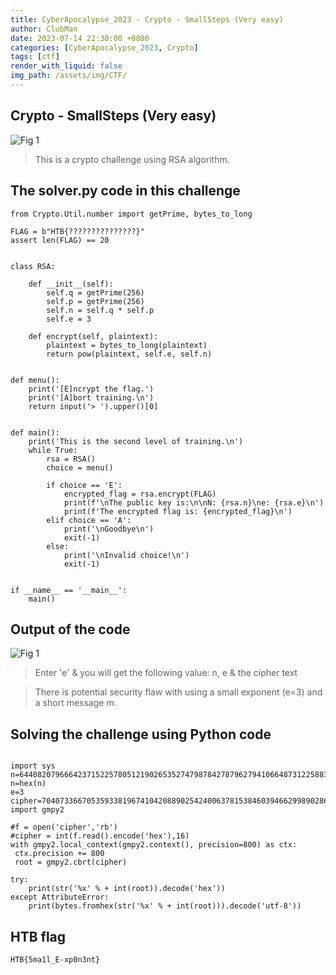 ```yaml
---
title: CyberApocalypse_2023 - Crypto - SmallSteps (Very easy)
author: ClubMan
date: 2023-07-14 22:30:00 +0800
categories: [CyberApocalypse_2023, Crypto]
tags: [ctf]
render_with_liquid: false
img_path: /assets/img/CTF/
---
```


## Crypto - SmallSteps (Very easy)

![Fig 1](SmallSteps_1.png)

>This is a crypto challenge using RSA algorithm.

## The solver.py code in this challenge
```
from Crypto.Util.number import getPrime, bytes_to_long

FLAG = b"HTB{???????????????}"
assert len(FLAG) == 20


class RSA:

    def __init__(self):
        self.q = getPrime(256)
        self.p = getPrime(256)
        self.n = self.q * self.p
        self.e = 3

    def encrypt(self, plaintext):
        plaintext = bytes_to_long(plaintext)
        return pow(plaintext, self.e, self.n)


def menu():
    print('[E]ncrypt the flag.')
    print('[A]bort training.\n')
    return input('> ').upper()[0]


def main():
    print('This is the second level of training.\n')
    while True:
        rsa = RSA()
        choice = menu()

        if choice == 'E':
            encrypted_flag = rsa.encrypt(FLAG)
            print(f'\nThe public key is:\n\nN: {rsa.n}\ne: {rsa.e}\n')
            print(f'The encrypted flag is: {encrypted_flag}\n')
        elif choice == 'A':
            print('\nGoodbye\n')
            exit(-1)
        else:
            print('\nInvalid choice!\n')
            exit(-1)


if __name__ == '__main__':
    main()
```

## Output of the code
![Fig 1](SmallSteps_2.png)
>Enter 'e' & you will get the following value: n, e & the cipher text

>There is potential security flaw with using a small exponent (e=3) and a short message m.

## Solving the challenge using Python code

```

import sys
n=6440820796664237152257805121902653527479878427879627941066487312258833640115686093188400302219595334711407038182954978084471026764022347102404900173244213
n=hex(n)
e=3
cipher=70407336670535933819674104208890254240063781538460394662998902860952366439176467447947737680952277637330523818962104685553250402512989897886053
import gmpy2
 
#f = open('cipher','rb')
#cipher = int(f.read().encode('hex'),16)
with gmpy2.local_context(gmpy2.context(), precision=800) as ctx:
 ctx.precision += 800
 root = gmpy2.cbrt(cipher)

try:
	print(str('%x' % + int(root)).decode('hex'))
except AttributeError:
	print(bytes.fromhex(str('%x' % + int(root))).decode('utf-8'))
```

## HTB flag
```
HTB{5ma1l_E-xp0n3nt}
```
